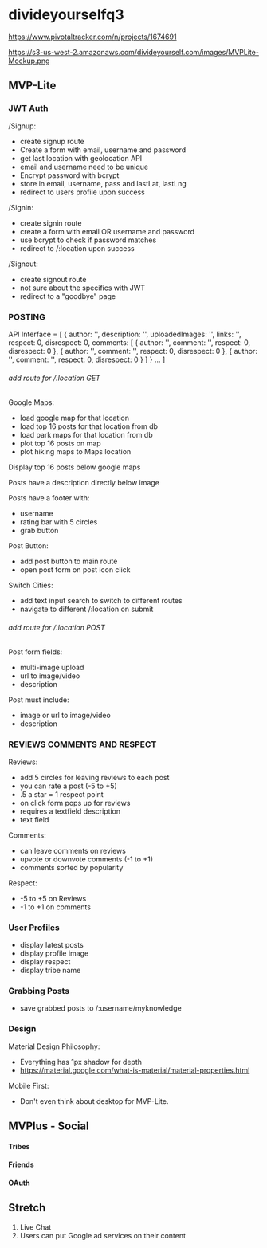 # divideyourselfq3

https://www.pivotaltracker.com/n/projects/1674691

https://s3-us-west-2.amazonaws.com/divideyourself.com/images/MVPLite-Mockup.png

## MVP-Lite


### JWT Auth

/Signup:
- create signup route
- Create a form with email, username and password
- get last location with geolocation API
- email and username need to be unique
- Encrypt password with bcrypt
- store in email, username, pass and lastLat, lastLng
- redirect to users profile upon success

/Signin:
- create signin route
- create a form with email OR username and password
- use bcrypt to check if password matches
- redirect to /:location upon success

/Signout:
- create signout route
- not sure about the specifics with JWT
- redirect to a "goodbye" page

### POSTING

API Interface = [
  {
    author: '',
    description: '',
    uploadedImages: '',
    links: '',
    respect: 0,
    disrespect: 0,
    comments: [
      {
        author: '',
        comment: '',
        respect: 0,
        disrespect: 0
      },
      {
        author: '',
        comment: '',
        respect: 0,
        disrespect: 0
      },
      {
        author: '',
        comment: '',
        respect: 0,
        disrespect: 0
      }
    ]
  }
  ...
]

###### add route for /:location GET

Google Maps:
- load google map for that location
- load top 16 posts for that location from db
- load park maps for that location from db
- plot top 16 posts on map
- plot hiking maps to Maps location

Display top 16 posts below google maps

Posts have a description directly below image

Posts have a footer with:
- username
- rating bar with 5 circles
- grab button

Post Button:
- add post button to main route
- open post form on post icon click

Switch Cities:
- add text input search to switch to different routes
- navigate to different /:location on submit

###### add route for /:location POST

Post form fields:
- multi-image upload
- url to image/video
- description

Post must include:
- image or url to image/video
- description


### REVIEWS COMMENTS AND RESPECT

Reviews:
- add 5 circles for leaving reviews to each post
- you can rate a post (-5 to +5)
- .5 a star = 1 respect point
- on click form pops up for reviews
- requires a textfield description
- text field

Comments:
- can leave comments on reviews
- upvote or downvote comments (-1 to +1)
- comments sorted by popularity

Respect:
- -5 to +5 on Reviews
- -1 to +1 on comments

### User Profiles
- display latest posts
- display profile image
- display respect
- display tribe name

### Grabbing Posts
- save grabbed posts to /:username/myknowledge

### Design

Material Design Philosophy:
- Everything has 1px shadow for depth
- https://material.google.com/what-is-material/material-properties.html

Mobile First:
- Don't even think about desktop for MVP-Lite.


## MVPlus - Social

#### Tribes

#### Friends

#### OAuth

## Stretch
1. Live Chat
2. Users can put Google ad services on their content
